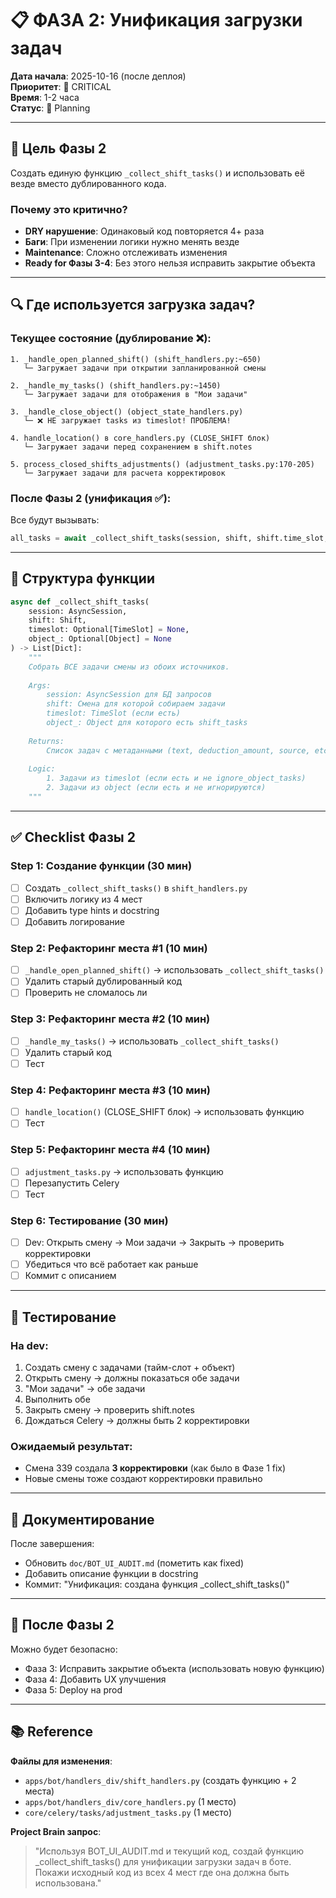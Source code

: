 # 📋 ФАЗА 2: Унификация загрузки задач

**Дата начала**: 2025-10-16 (после деплоя)  
**Приоритет**: 🔴 CRITICAL  
**Время**: 1-2 часа  
**Статус**: 📝 Planning

---

## 🎯 Цель Фазы 2

Создать единую функцию `_collect_shift_tasks()` и использовать её везде вместо дублированного кода.

### Почему это критично?

- **DRY нарушение**: Одинаковый код повторяется 4+ раза
- **Баги**: При изменении логики нужно менять везде
- **Maintenance**: Сложно отслеживать изменения
- **Ready for Фазы 3-4**: Без этого нельзя исправить закрытие объекта

---

## 🔍 Где используется загрузка задач?

### Текущее состояние (дублирование ❌):

```
1. _handle_open_planned_shift() (shift_handlers.py:~650)
   └─ Загружает задачи при открытии запланированной смены

2. _handle_my_tasks() (shift_handlers.py:~1450)
   └─ Загружает задачи для отображения в "Мои задачи"

3. _handle_close_object() (object_state_handlers.py)
   └─ ❌ НЕ загружает tasks из timeslot! ПРОБЛЕМА!

4. handle_location() в core_handlers.py (CLOSE_SHIFT блок)
   └─ Загружает задачи перед сохранением в shift.notes

5. process_closed_shifts_adjustments() (adjustment_tasks.py:170-205)
   └─ Загружает задачи для расчета корректировок
```

### После Фазы 2 (унификация ✅):

Все будут вызывать:
```python
all_tasks = await _collect_shift_tasks(session, shift, shift.time_slot, shift.object)
```

---

## 📐 Структура функции

```python
async def _collect_shift_tasks(
    session: AsyncSession,
    shift: Shift,
    timeslot: Optional[TimeSlot] = None,
    object_: Optional[Object] = None
) -> List[Dict]:
    """
    Собрать ВСЕ задачи смены из обоих источников.
    
    Args:
        session: AsyncSession для БД запросов
        shift: Смена для которой собираем задачи
        timeslot: TimeSlot (если есть)
        object_: Object для которого есть shift_tasks
    
    Returns:
        Список задач с метаданными (text, deduction_amount, source, etc)
    
    Logic:
        1. Задачи из timeslot (если есть и не ignore_object_tasks)
        2. Задачи из object (если есть и не игнорируются)
    """
```

---

## ✅ Checklist Фазы 2

### Step 1: Создание функции (30 мин)
- [ ] Создать `_collect_shift_tasks()` в `shift_handlers.py`
- [ ] Включить логику из 4 мест
- [ ] Добавить type hints и docstring
- [ ] Добавить логирование

### Step 2: Рефакторинг места #1 (10 мин)
- [ ] `_handle_open_planned_shift()` → использовать `_collect_shift_tasks()`
- [ ] Удалить старый дублированный код
- [ ] Проверить не сломалось ли

### Step 3: Рефакторинг места #2 (10 мин)
- [ ] `_handle_my_tasks()` → использовать `_collect_shift_tasks()`
- [ ] Удалить старый код
- [ ] Тест

### Step 4: Рефакторинг места #3 (10 мин)
- [ ] `handle_location()` (CLOSE_SHIFT блок) → использовать функцию
- [ ] Тест

### Step 5: Рефакторинг места #4 (10 мин)
- [ ] `adjustment_tasks.py` → использовать функцию
- [ ] Перезапустить Celery
- [ ] Тест

### Step 6: Тестирование (30 мин)
- [ ] Dev: Открыть смену → Мои задачи → Закрыть → проверить корректировки
- [ ] Убедиться что всё работает как раньше
- [ ] Коммит с описанием

---

## 🧪 Тестирование

### На dev:
1. Создать смену с задачами (тайм-слот + объект)
2. Открыть смену → должны показаться обе задачи
3. "Мои задачи" → обе задачи
4. Выполнить обе
5. Закрыть смену → проверить shift.notes
6. Дождаться Celery → должны быть 2 корректировки

### Ожидаемый результат:
- Смена 339 создала **3 корректировки** (как было в Фазе 1 fix)
- Новые смены тоже создают корректировки правильно

---

## 📝 Документирование

После завершения:
- Обновить `doc/BOT_UI_AUDIT.md` (пометить как fixed)
- Добавить описание функции в docstring
- Коммит: "Унификация: создана функция _collect_shift_tasks()"

---

## 🎯 После Фазы 2

Можно будет безопасно:
- Фаза 3: Исправить закрытие объекта (использовать новую функцию)
- Фаза 4: Добавить UX улучшения
- Фаза 5: Deploy на prod

---

## 📚 Reference

**Файлы для изменения**:
- `apps/bot/handlers_div/shift_handlers.py` (создать функцию + 2 места)
- `apps/bot/handlers_div/core_handlers.py` (1 место)
- `core/celery/tasks/adjustment_tasks.py` (1 место)

**Project Brain запрос**:
> "Используя BOT_UI_AUDIT.md и текущий код, создай функцию _collect_shift_tasks() 
> для унификации загрузки задач в боте. Покажи исходный код из всех 4 мест
> где она должна быть использована."

